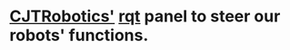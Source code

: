 [CJTRobotics'](https://cjtrobotics.de) [rqt](wiki.ros.org/rqt) panel to steer our robots' functions. 
==
